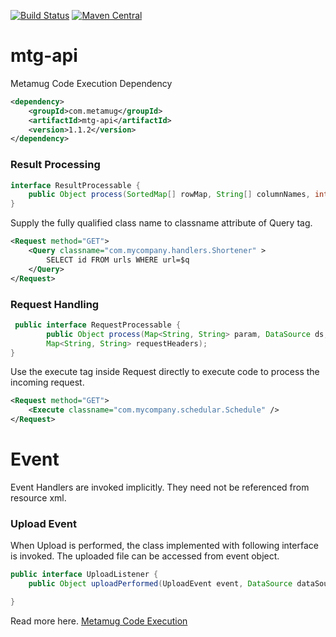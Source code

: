 [![Build Status](https://travis-ci.org/metamug/mtg-api.svg?branch=master)](https://travis-ci.org/metamug/mtg-api) [![Maven Central](https://maven-badges.herokuapp.com/maven-central/com.metamug/mtg-api/badge.svg)](http://search.maven.org/#artifactdetails|com.metamug|mtg-api|1.1.2|)

# mtg-api
Metamug Code Execution Dependency

```xml
<dependency>
    <groupId>com.metamug</groupId>
    <artifactId>mtg-api</artifactId>
    <version>1.1.2</version>
</dependency>
```

### Result Processing

```java
interface ResultProcessable {
    public Object process(SortedMap[] rowMap, String[] columnNames, int rowCount);
}
```
Supply the fully qualified class name to classname attribute of Query tag.

```xml
<Request method="GET">
	<Query classname="com.mycompany.handlers.Shortener" >
	    SELECT id FROM urls WHERE url=$q
	</Query>
</Request>
```

### Request Handling

```java
 public interface RequestProcessable {
        public Object process(Map<String, String> param, DataSource ds,
        Map<String, String> requestHeaders);
}
```
Use the execute tag inside Request directly to execute code to process the incoming request.

```xml
<Request method="GET">
    <Execute classname="com.mycompany.schedular.Schedule" />
</Request>
```
# Event

Event Handlers are invoked implicitly. They need not be referenced from resource xml.

### Upload Event

When Upload is performed, the class implemented with following interface is invoked.
The uploaded file can be accessed from event object.

```java
public interface UploadListener {
    public Object uploadPerformed(UploadEvent event, DataSource dataSource);

}
```

Read more here. [Metamug Code Execution](https://metamug.com/docs/code-execution.php)
